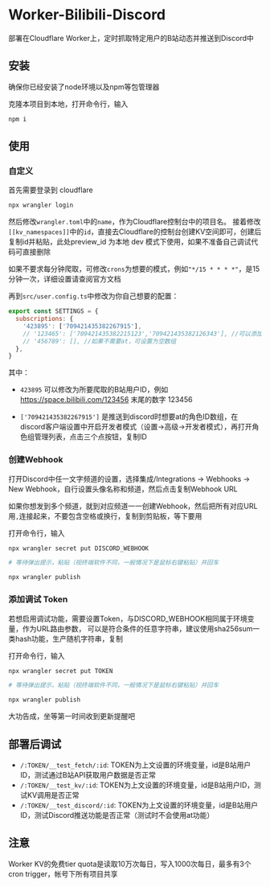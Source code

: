 # Worker-Bilibili-Discord

部署在Cloudflare Worker上，定时抓取特定用户的B站动态并推送到Discord中

## 安装

确保你已经安装了node环境以及npm等包管理器

克隆本项目到本地，打开命令行，输入 
```bash
npm i
```

## 使用
### 自定义
首先需要登录到 cloudflare
```bash
npx wrangler login
```

然后修改`wrangler.toml`中的`name`，作为Cloudflare控制台中的项目名。
接着修改`[[kv_namespaces]]`中的`id`，直接去Cloudflare的控制台创建KV空间即可，创建后复制id并粘贴，此处preview_id 为本地 dev 模式下使用，如果不准备自己调试代码可直接删除

如果不要求每分钟爬取，可修改`crons`为想要的模式，例如`"*/15 * * * *"`，是15分钟一次，详细设置请查阅官方文档

再到`src/user.config.ts`中修改为你自己想要的配置：
```javascript
export const SETTINGS = {
  subscriptions: {
    '423895': ['709421435382267915'],
    // '123465': ['709421435382215123','709421435382126343'], //可以添加多个订阅用户和at角色
    // '456789': [], //如果不需要at，可设置为空数组
  }, 
}
```
其中：
- `423895` 可以修改为所要爬取的B站用户ID，例如 https://space.bilibili.com/123456 末尾的数字 123456

- `['709421435382267915']` 是推送到discord时想要at的角色ID数组，在discord客户端设置中开启开发者模式（设置->高级->开发者模式），再打开角色组管理列表，点击三个点按钮，复制ID

### 创建Webhook
打开Discord中任一文字频道的设置，选择集成/Integrations -> Webhooks -> New Webhook，自行设置头像名称和频道，然后点击复制Webhook URL

如果你想发到多个频道，就到对应频道一一创建Webhook，然后把所有对应URL用`,`连接起来，不要包含空格或换行，复制到剪贴板，等下要用

打开命令行，输入
```bash
npx wrangler secret put DISCORD_WEBHOOK

# 等待弹出提示，粘贴（视终端软件不同，一般情况下是鼠标右键粘贴）并回车

npx wrangler publish
```
### 添加调试 Token
若想启用调试功能，需要设置Token，与DISCORD_WEBHOOK相同属于环境变量，作为URL路由参数，
可以是符合条件的任意字符串，建议使用sha256sum一类hash功能，生产随机字符串，复制

打开命令行，输入
```bash
npx wrangler secret put TOKEN

# 等待弹出提示，粘贴（视终端软件不同，一般情况下是鼠标右键粘贴）并回车

npx wrangler publish
```

大功告成，坐等第一时间收到更新提醒吧

## 部署后调试

- `/:TOKEN/__test_fetch/:id`: TOKEN为上文设置的环境变量，id是B站用户ID，测试通过B站API获取用户数据是否正常
- `/:TOKEN/__test_kv/:id`: TOKEN为上文设置的环境变量，id是B站用户ID，测试KV调用是否正常
- `/:TOKEN/__test_discord/:id`: TOKEN为上文设置的环境变量，id是B站用户ID，测试Discord推送功能是否正常（测试时不会使用at功能）

## 注意
Worker KV的免费tier quota是读取10万次每日，写入1000次每日，最多有3个cron trigger，帐号下所有项目共享